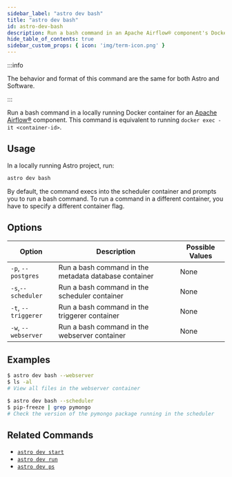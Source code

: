 ```yaml
---
sidebar_label: "astro dev bash"
title: "astro dev bash"
id: astro-dev-bash
description: Run a bash command in an Apache Airflow® component's Docker container.
hide_table_of_contents: true
sidebar_custom_props: { icon: 'img/term-icon.png' }
---
```


:::info

The behavior and format of this command are the same for both Astro and Software.

:::

Run a bash command in a locally running Docker container for an [Apache Airflow®](https://airflow.apache.org/) component. This command is equivalent to running `docker exec -it <container-id>`.

## Usage

In a locally running Astro project, run:

```sh
astro dev bash
```

By default, the command execs into the scheduler container and prompts you to run a bash command. To run a command in a different container, you have to specify a different container flag.

## Options

| Option              | Description                                           | Possible Values |
| ------------------- | ----------------------------------------------------- | --------------- |
| `-p`, `--postgres`  | Run a bash command in the metadata database container | None            |
| `-s`,`--scheduler`  | Run a bash command in the scheduler container         | None            |
| `-t`, `--triggerer` | Run a bash command in the triggerer container         | None            |
| `-w`, `--webserver` | Run a bash command in the webserver container         | None            |

## Examples

```sh
$ astro dev bash --webserver
$ ls -al
# View all files in the webserver container

$ astro dev bash --scheduler
$ pip-freeze | grep pymongo
# Check the version of the pymongo package running in the scheduler
```

## Related Commands

- [`astro dev start`](cli/astro-dev-start.md)
- [`astro dev run`](cli/astro-dev-run.md)
- [`astro dev ps`](cli/astro-dev-ps.md)

